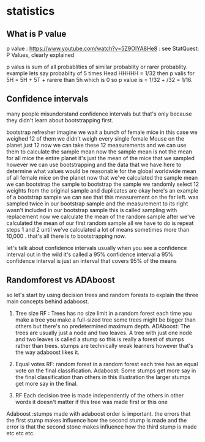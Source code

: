 
# statistics
## What is P value 
p value : https://www.youtube.com/watch?v=5Z9OIYA8He8 : see StatQuest: P Values, clearly explained

p valus is sum of all probablities of similar probablity or rarer probablity. 
example lets say probablity of 5 times Head HHHHH = 1/32
then p valis for 5H = 5H + 5T + rarere than 5h which is 0 
so p value is = 1/32 + /32 = 1/16.

## Confidence intervals
many people misunderstand confidence intervals 
but that's only because they didn't learn about bootstrapping first.

bootstrap refresher imagine we wait a bunch of
female mice in this case we weighed 12 of them we didn't weigh every single
female Mouse on the planet just 12 now we can take these 12 measurements and we
can use them to calculate the sample mean now the sample mean is not the mean
for all mice the entire planet it's just the mean of the mice that we sampled
however we can use bootstrapping and the data that we have here to determine what
values would be reasonable for the global worldwide mean of all female mice
on the planet now that we've calculated the sample mean we can bootstrap the
sample to bootstrap the sample we randomly select 12 weights from the
original sample and duplicates are okay here's an example of a bootstrap sample
we can see that this measurement on the far left.
was sampled twice in our bootstrap sample and the measurement to its right
wasn't included in our bootstrap sample this is called sampling with replacement
now we calculate the mean of the random sample after we've calculated the mean
of our first random sample all we have to do is repeat steps 1 and 2 until
we've calculated a lot of means sometimes more than 10,000 .
that's all there is to bootstrapping now.

let's talk about confidence intervals
usually when you see a confidence interval out in the wild it's called a 
95% confidence interval a 95% confidence interval is just an interval that covers
95% of the means 

## Randomforest vs ADAboost
so let's start by using decision trees and random forests to
explain the three main concepts behind adaboost.
1. Tree size
RF : Trees has no size limit
     in a random forest each time you make a
     tree you make a full-sized tree some trees might be bigger than others
     but there's no predetermined maximum depth.
ADAboost: The trees are usually just a node and two leaves.
	 A tree with just one node and two leaves is called a stump so 
	 this is really a forest of stumps rather than trees.
     stumps are technically weak learners however that's the way adaboost likes it.

2.  Equal votes
RF: random forest in a random forest each tree has an equal vote on the final
    classification.
Adaboost: Some stumps get more say in the final classification than others 
          in this illustration the larger stumps get more say in the final. 

3.  RF  Each decision tree is made independently of the others 
in other words it doesn't matter if this tree was made first or this one

Adaboost :stumps made with adaboost order is important.
the errors that the first stump makes influence how the second stump is made
and the error is that the second stone makes influence how the third stump is
made etc etc etc.

